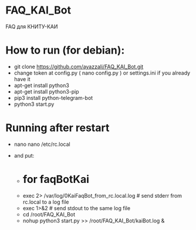 # FAQ_KAI_Bot
FAQ для КНИТУ-КАИ

# How to run (for debian):
- git clone https://github.com/ayazzali/FAQ_KAI_Bot.git
- change token at config.py ( nano config.py ) or settings.ini if you already have it
- apt-get install python3
- apt-get install python3-pip
- pip3 install python-telegram-bot
- python3 start.py

# Running after restart
- nano nano /etc/rc.local
- and put:

  - # for faqBotKai
  - exec 2> /var/log/0KaiFaqBot_from_rc.local.log # send stderr from rc.local to a log file
  - exec 1>&2 # send stdout to the same log file
  - cd /root/FAQ_KAI_Bot
  - nohup python3 start.py >> /root/FAQ_KAI_Bot/kaiBot.log &


